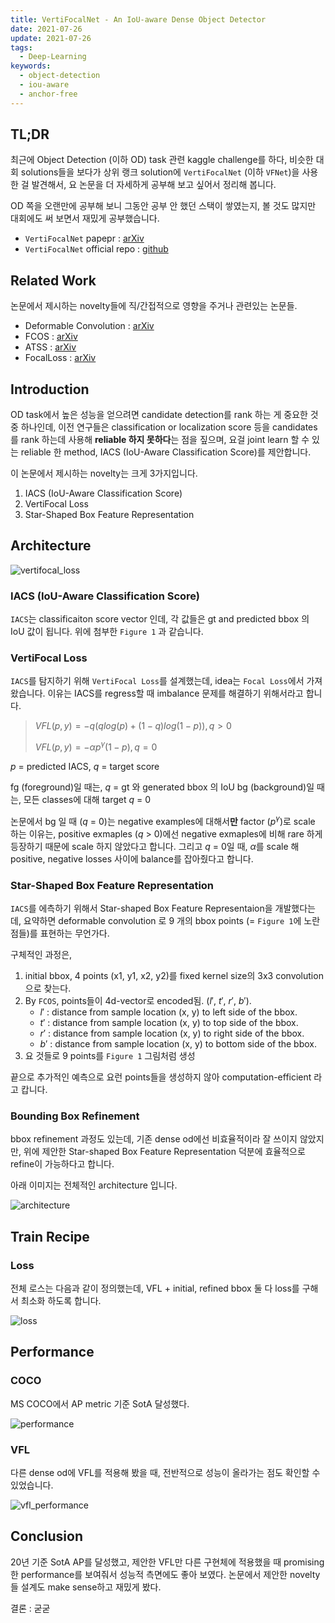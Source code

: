 ```yaml
---
title: VertiFocalNet - An IoU-aware Dense Object Detector
date: 2021-07-26
update: 2021-07-26
tags:
  - Deep-Learning
keywords:
  - object-detection
  - iou-aware
  - anchor-free
---
```


## TL;DR

최근에 Object Detection (이하 OD) task 관련 kaggle challenge를 하다, 비슷한 대회 solutions들을 보다가 상위 랭크 solution에 `VertiFocalNet` (이하 `VFNet`)을 사용한 걸 발견해서, 요 논문을 더 자세하게 공부해 보고 싶어서 정리해 봅니다.

OD 쪽을 오랜만에 공부해 보니 그동안 공부 안 했던 스택이 쌓였는지, 볼 것도 많지만 대회에도 써 보면서 재밌게 공부했습니다.

* `VertiFocalNet` papepr : [arXiv](https://arxiv.org/pdf/2008.13367.pdf)
* `VertiFocalNet` official repo : [github](https://github.com/hyz-xmaster/VarifocalNet)

## Related Work

논문에서 제시하는 novelty들에 직/간접적으로 영향을 주거나 관련있는 논문들.

* Deformable Convolution : [arXiv](https://arxiv.org/abs/1703.06211)
* FCOS : [arXiv](https://arxiv.org/abs/1904.01355)
* ATSS : [arXiv](https://arxiv.org/abs/1912.02424)
* FocalLoss : [arXiv](https://arxiv.org/abs/1708.02002)

## Introduction

OD task에서 높은 성능을 얻으려면 candidate detection를 rank 하는 게 중요한 것 중 하나인데, 이전 연구들은 classification or localization score 등을 candidates를 rank 하는데 사용해 **reliable 하지 못하다**는 점을 짚으며, 요걸 joint learn 할 수 있는 reliable 한 method, IACS (IoU-Aware Classification Score)를 제안합니다.

이 논문에서 제시하는 novelty는 크게 3가지입니다.

1. IACS (IoU-Aware Classification Score)
2. VertiFocal Loss
3. Star-Shaped Box Feature Representation

## Architecture

![vertifocal_loss](vertifocal_loss.png)

### IACS (IoU-Aware Classification Score)

`IACS`는 classificaiton score vector 인데, 각 값들은 gt and predicted bbox 의 IoU 값이 됩니다. 위에 첨부한 `Figure 1` 과 같습니다.

### VertiFocal Loss

`IACS`를 탐지하기 위해 `VertiFocal Loss`를 설계했는데, idea는 `Focal Loss`에서 가져왔습니다. 이유는 IACS를 regress할 때 imbalance 문제를 해결하기 위해서라고 합니다.

> $VFL(p, y) = -q(qlog(p) + (1 - q)log(1 - p)), q > 0$
>
> $VFL(p, y) = -\alpha p^{\gamma}(1 - p), q = 0$

$p$ = predicted IACS, $q$ = target score

fg (foreground)일 때는, $q$ = gt 와 generated bbox 의 IoU
bg (background)일 때는, 모든 classes에 대해 target $q$ = 0

논문에서 bg 일 때 ($q$ = 0)는 negative examples에 대해서**만** factor ($p^{\gamma}$)로 scale 하는 이유는, positive exmaples ($q$ > 0)에선 negative exmaples에 비해 rare 하게 등장하기 때문에 scale 하지 않았다고 합니다. 그리고 $q$ = 0일 때, $\alpha$를 scale 해 positive, negative losses 사이에 balance를 잡아줬다고 합니다.

### Star-Shaped Box Feature Representation

`IACS`를 에측하기 위해서 Star-shaped Box Feature Representaion을 개발했다는데, 요약하면 deformable convolution
로 9 개의 bbox points (= `Figure 1`에 노란 점들)를 표현하는 무언가다.

구체적인 과정은,

1. initial bbox, 4 points (x1, y1, x2, y2)를 fixed kernel size의 3x3 convolution으로 찾는다.
2. By `FCOS`, points들이 4d-vector로 encoded됨. ($l'$, $t'$, $r'$, $b'$).
    * $l'$ : distance from sample location (x, y) to left side of the bbox.
    * $t'$ : distance from sample location (x, y) to top side of the bbox.
    * $r'$ : distance from sample location (x, y) to right side of the bbox.
    * $b'$ : distance from sample location (x, y) to bottom side of the bbox.
3. 요 것들로 9 points를 `Figure 1` 그림처럼 생성

끝으로 추가적인 예측으로 요런 points들을 생성하지 않아 computation-efficient 라고 캅니다.

### Bounding Box Refinement

bbox refinement 과정도 있는데, 기존 dense od에선 비효율적이라 잘 쓰이지 않았지만, 위에 제안한 Star-shaped Box Feature Representation 덕분에 효율적으로 refine이 가능하다고 합니다.

아래 이미지는 전체적인 architecture 입니다.

![architecture](architecture.png)

## Train Recipe

### Loss

전체 로스는 다음과 같이 정의했는데, VFL + initial, refined bbox 둘 다 loss를 구해서 최소화 하도록 합니다.

![loss](total_loss.png)

## Performance

### COCO

MS COCO에서 AP metric 기준 SotA 달성했다.

![performance](performance.png)

### VFL

다른 dense od에 VFL를 적용해 봤을 때, 전반적으로 성능이 올라가는 점도 확인할 수 있었습니다.

![vfl_performance](vfl_performance.png)

## Conclusion

20년 기준 SotA AP를 달성했고, 제안한 VFL만 다른 구현체에 적용했을 때 promising 한 performance를 보여줘서 성능적 측면에도 좋아 보였다. 논문에서 제안한 novelty들 설계도 make sense하고 재밌게 봤다.

결론 : 굳굳
